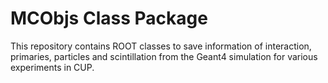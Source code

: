 MCObjs Class Package
====================
This repository contains ROOT classes to save information of interaction, primaries, particles and scintillation from the Geant4 simulation for various experiments in CUP.
